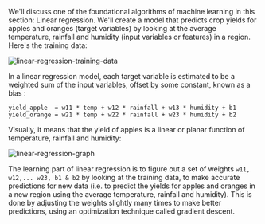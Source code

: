 We'll discuss one of the foundational algorithms of machine learning in this section: Linear regression. We'll create a model that predicts crop yields for apples and oranges (target variables) by looking at the average temperature, rainfall and humidity (input variables or features) in a region. Here's the training data:

![linear-regression-training-data](https://i.imgur.com/6Ujttb4.png)

In a linear regression model, each target variable is estimated to be a weighted sum of the input variables, offset by some constant, known as a bias :
```
yield_apple  = w11 * temp + w12 * rainfall + w13 * humidity + b1
yield_orange = w21 * temp + w22 * rainfall + w23 * humidity + b2
```
Visually, it means that the yield of apples is a linear or planar function of temperature, rainfall and humidity:

![linear-regression-graph](https://i.imgur.com/4DJ9f8X.png)

The learning part of linear regression is to figure out a set of weights ```w11, w12,... w23, b1 & b2``` by looking at the training data, to make accurate predictions for new data (i.e. to predict the yields for apples and oranges in a new region using the average temperature, rainfall and humidity). This is done by adjusting the weights slightly many times to make better predictions, using an optimization technique called gradient descent.
